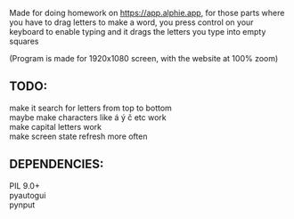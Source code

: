 Made for doing homework on https://app.alphie.app, for those parts where you have to drag letters to make a word, you press control on your keyboard to enable typing and it drags the letters you type into empty squares  
  
(Program is made for 1920x1080 screen, with the website at 100% zoom)

## TODO:
make it search for letters from top to bottom  
maybe make characters like á ý č etc work  
make capital letters work  
make screen state refresh more often  

## DEPENDENCIES:
PIL 9.0+  
pyautogui  
pynput
